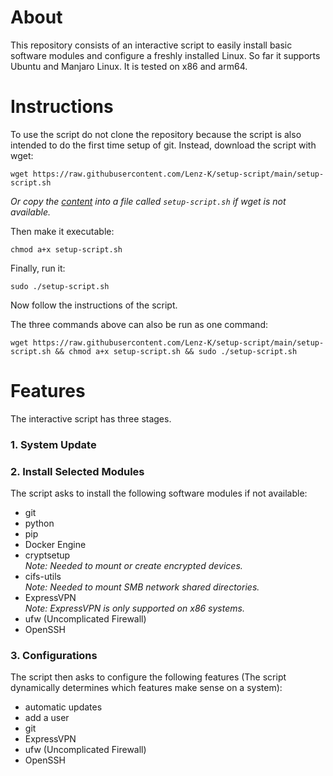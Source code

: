 # About
This repository consists of an interactive script to easily install basic software modules and configure a freshly installed Linux. So far it supports Ubuntu and Manjaro Linux. It is tested on x86 and arm64.

# Instructions
To use the script do not clone the repository because the script is also intended to do the first time setup of git.
Instead, download the script with wget:
```shell
wget https://raw.githubusercontent.com/Lenz-K/setup-script/main/setup-script.sh
```
_Or copy the [content](https://github.com/Lenz-K/setup-script/blob/main/setup-script.sh)
into a file called `setup-script.sh` if wget is not available._

Then make it executable:
```shell
chmod a+x setup-script.sh
```
Finally, run it:
```shell
sudo ./setup-script.sh
```
Now follow the instructions of the script.

The three commands above can also be run as one command:
```shell
wget https://raw.githubusercontent.com/Lenz-K/setup-script/main/setup-script.sh && chmod a+x setup-script.sh && sudo ./setup-script.sh
```

# Features
The interactive script has three stages.
### 1. System Update
### 2. Install Selected Modules
The script asks to install the following software modules if not available:
- git
- python
- pip
- Docker Engine
- cryptsetup  
_Note: Needed to mount or create encrypted devices._
- cifs-utils  
_Note: Needed to mount SMB network shared directories._
- ExpressVPN  
_Note: ExpressVPN is only supported on x86 systems._
- ufw (Uncomplicated Firewall)
- OpenSSH

### 3. Configurations
The script then asks to configure the following features
(The script dynamically determines which features make sense on a system):
- automatic updates
- add a user
- git
- ExpressVPN
- ufw (Uncomplicated Firewall)
- OpenSSH
